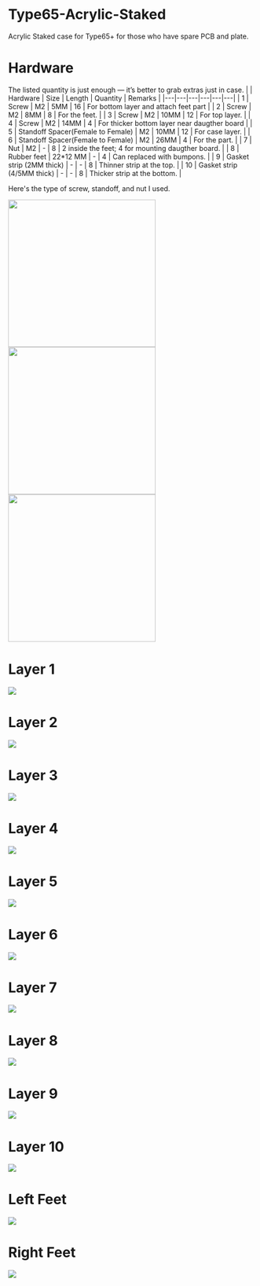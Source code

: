 # Type65-Acrylic-Staked
Acrylic Staked case for Type65+ for those who have spare PCB and plate. 

# Hardware
The listed quantity is just enough — it’s better to grab extras just in case.
|   | Hardware | Size | Length | Quantity | Remarks |
|---|---|---|---|---|---|
| 1 | Screw | M2 | 5MM | 16 | For bottom layer and attach feet part |
| 2 | Screw | M2 | 8MM | 8 | For the feet. |
| 3 | Screw | M2 | 10MM | 12 | For top layer. |
| 4 | Screw | M2 | 14MM | 4 | For thicker bottom layer near daugther board |
| 5 | Standoff Spacer(Female to Female) | M2 | 10MM | 12 | For case layer. |
| 6 | Standoff Spacer(Female to Female) | M2 | 26MM | 4 | For the part. |
| 7 | Nut | M2 | - | 8 | 2 inside the feet; 4 for mounting daugther board. |
| 8 | Rubber feet | 22*12 MM | - | 4 | Can replaced with bumpons. |
| 9 | Gasket strip (2MM thick) | - | - | 8 | Thinner strip at the top. |
| 10 | Gasket strip (4/5MM thick) | - | - | 8 | Thicker strip at the bottom. |


Here's the type of screw, standoff, and nut I used.

<img src="Hardwares/Screw.jpg" width="300" height="300">
<img src="Hardwares/Standoff%20Spacer(Female%20to%20Female).jpg" width="300" height="300">
<img src="Hardwares/Hex%20Nut.jpg" width="300" height="300">


# Layer 1
![](Drawing%20Preview/Layer1.JPG)
# Layer 2
![](Drawing%20Preview/Layer2.JPG)
# Layer 3
![](Drawing%20Preview/Layer3.JPG)
# Layer 4
![](Drawing%20Preview/Layer4.JPG)
# Layer 5
![](Drawing%20Preview/Layer5.JPG)
# Layer 6
![](Drawing%20Preview/Layer6.JPG)
# Layer 7
![](Drawing%20Preview/Layer7.JPG)
# Layer 8
![](Drawing%20Preview/Layer8.JPG)
# Layer 9
![](Drawing%20Preview/Layer9.JPG)
# Layer 10
![](Drawing%20Preview/Layer10.JPG)
# Left Feet
![](Drawing%20Preview/Left%20Feet.JPG)
# Right Feet
![](Drawing%20Preview/Right%20Feet.JPG)
